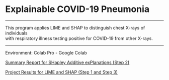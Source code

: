 # Explainable COVID-19 Pneumonia

---
This program applies LIME and SHAP to distinguish chest X-rays of individuals<br/>
with respiratory illness testing positive for COVID-19 from other X-rays.

---
Environment: Colab Pro - Google Colab

[Summary Report for SHapley Additive exPlanations (Step 2)](https://github.com/marxshen/Explainable-COVID-19-Pneumonia/blob/master/Report%20for%20SHapley%20Additive%20exPlanations%20(Step%202).pdf)

[Project Results for LIME and SHAP (Step 1 and Step 3)](https://github.com/marxshen/Explainable-COVID-19-Pneumonia/blob/master/Results%20for%20LIME%20and%20SHAP%20(Step%201%20and%20Step%203).pdf)
